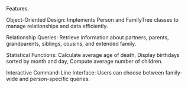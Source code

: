 Features:

Object-Oriented Design: Implements Person and FamilyTree classes to manage relationships and data efficiently.

Relationship Queries: Retrieve information about partners, parents, grandparents, siblings, cousins, and extended family.

Statistical Functions:
Calculate average age of death,
Display birthdays sorted by month and day,
Compute average number of children.

Interactive Command-Line Interface:
Users can choose between family-wide and person-specific queries.
